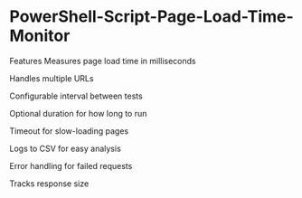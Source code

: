 # PowerShell-Script-Page-Load-Time-Monitor

Features
Measures page load time in milliseconds

Handles multiple URLs

Configurable interval between tests

Optional duration for how long to run

Timeout for slow-loading pages

Logs to CSV for easy analysis

Error handling for failed requests

Tracks response size
